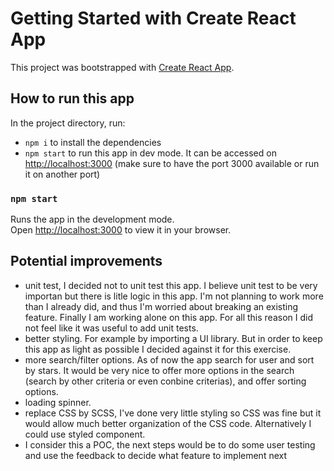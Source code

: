 # Getting Started with Create React App

This project was bootstrapped with [Create React App](https://github.com/facebook/create-react-app).

## How to run this app

In the project directory, run:

* `npm i` to install the dependencies
* `npm start` to run this app in dev mode. It can be accessed on [http://localhost:3000](http://localhost:3000) (make sure to have the port 3000 available or run it on another port)

### `npm start`

Runs the app in the development mode.\
Open [http://localhost:3000](http://localhost:3000) to view it in your browser.


## Potential improvements

* unit test, I decided not to unit test this app. I believe unit test to be very importan but there is litle logic in this app. I'm not planning to work more than I already did, and thus I'm worried about breaking an existing feature. Finally I am working alone on this app. For all this reason I did not feel like it was useful to add unit tests. 
* better styling. For example by importing a UI library. But in order to keep this app as light as possible I decided against it for this exercise.
* more search/filter options. As of now the app search for user and sort by stars. It would be very nice to offer more options in the search (search by other criteria or even conbine criterias), and offer sorting options.
* loading spinner.
* replace CSS by SCSS, I've done very little styling so CSS was fine but it would allow much better organization of the CSS code. Alternatively I could use styled component. 
* I consider this a POC, the next steps would be to do some user testing and use the feedback to decide what feature to implement next